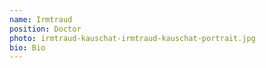 ```yaml
---
name: Irmtraud
position: Doctor
photo: irmtraud-kauschat-irmtraud-kauschat-portrait.jpg
bio: Bio
---
```

